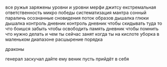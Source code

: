 все ружья заряжены
уровни и уровни мерфи джитсу
екстремальная ответственность
микро победы
систематизация
мантра
сонный параличь
осознанные сновидения
поток образов
дышалка глюки
дышалка контроль
дневник контроль
дневник чтобы скидывать туда то что боишся забыть чтобы освободить память
дневник чтобы помнить что нужно делать и чем ты сейчас занят когда ты на кислоте
уборка в маленьком диапазоне расшырение порядка

драконы

генерал заскучал дайте ему веник пусть прийдёт в себя




